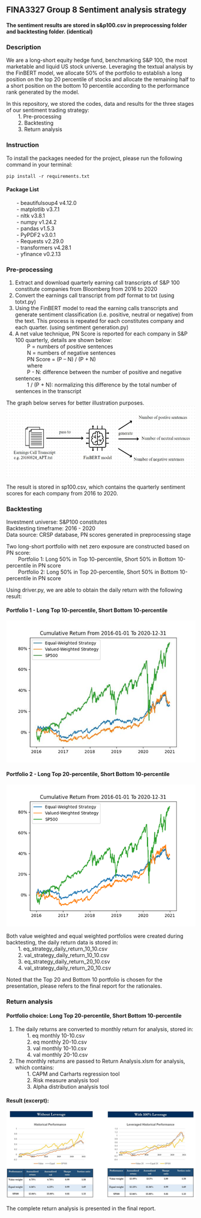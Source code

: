 ## FINA3327 Group 8 Sentiment analysis strategy

#### The sentiment results are stored in s&p100.csv in preprocessing folder and backtesting folder. (identical)

### Description
We are a long-short equity hedge fund, benchmarking S&P 100, the most marketable and liquid US stock universe. Leveraging the textual analysis by the FinBERT model, we allocate 50% of the portfolio to establish a long position on the top 20 percentile of stocks and allocate the remaining half to a short position on the bottom 10 percentile according to the performance rank generated by the model.

In this repository, we stored the codes, data and results for the three stages of our sentiment trading strategy:
<br/>&nbsp;&nbsp;&nbsp;&nbsp;&nbsp;&nbsp;&nbsp;&nbsp;1. Pre-processing
<br/>&nbsp;&nbsp;&nbsp;&nbsp;&nbsp;&nbsp;&nbsp;&nbsp;2. Backtesting
<br/>&nbsp;&nbsp;&nbsp;&nbsp;&nbsp;&nbsp;&nbsp;&nbsp;3. Return analysis

### Instruction
To install the packages needed for the project, please run the following command in your terminal:
```
pip install -r requirements.txt
```
#### Package List
&nbsp;&nbsp;&nbsp;&nbsp;&nbsp;&nbsp; - beautifulsoup4 v4.12.0
<br/>&nbsp;&nbsp;&nbsp;&nbsp;&nbsp;&nbsp; - matplotlib v3.7.1
<br/>&nbsp;&nbsp;&nbsp;&nbsp;&nbsp;&nbsp; - nltk v3.8.1
<br/>&nbsp;&nbsp;&nbsp;&nbsp;&nbsp;&nbsp; - numpy v1.24.2
<br/>&nbsp;&nbsp;&nbsp;&nbsp;&nbsp;&nbsp; - pandas v1.5.3
<br/>&nbsp;&nbsp;&nbsp;&nbsp;&nbsp;&nbsp; - PyPDF2 v3.0.1
<br/>&nbsp;&nbsp;&nbsp;&nbsp;&nbsp;&nbsp; - Requests v2.29.0
<br/>&nbsp;&nbsp;&nbsp;&nbsp;&nbsp;&nbsp; - transformers v4.28.1
<br/>&nbsp;&nbsp;&nbsp;&nbsp;&nbsp;&nbsp; - yfinance v0.2.13

### Pre-processing
1. Extract and download quarterly earning call transcripts of S&P 100 constitute companies from Bloomberg from 2016 to 2020
2. Convert the earnings call transcript from pdf format to txt (using totxt.py)
3. Using the FinBERT model to read the earning calls transcripts and generate sentiment classification (i.e. positive, neutral or negative) from the text. This process is repeated for each constitutes company and each quarter. (using sentiment generation.py)
4. A net value technique, PN Score is reported for each company in S&P 100 quarterly, details are shown below:
<br/>&nbsp;&nbsp;&nbsp;&nbsp;&nbsp;&nbsp;&nbsp;&nbsp;P = numbers of positive sentences 
<br/>&nbsp;&nbsp;&nbsp;&nbsp;&nbsp;&nbsp;&nbsp;&nbsp;N = numbers of negative sentences 
<br/>&nbsp;&nbsp;&nbsp;&nbsp;&nbsp;&nbsp;&nbsp;&nbsp;PN Score = (P – N) / (P + N) 
<br/>&nbsp;&nbsp;&nbsp;&nbsp;&nbsp;&nbsp;&nbsp;&nbsp;where
<br/>&nbsp;&nbsp;&nbsp;&nbsp;&nbsp;&nbsp;&nbsp;&nbsp;P - N: difference between the number of positive and negative sentences
<br/>&nbsp;&nbsp;&nbsp;&nbsp;&nbsp;&nbsp;&nbsp;&nbsp;1 / (P + N): normalizing this difference by the total number of sentences in the transcript 

The graph below serves for better illustration purposes. 
<br/><img src="https://github.com/foryaw/sentiment-trading/blob/master/image/sentiment.JPG" width="550" height="190">

The result is stored in sp100.csv, which contains the quarterly sentiment scores for each company from 2016 to 2020.

### Backtesting
Investment universe: S&P100 constitutes
<br/>Backtesting timeframe: 2016 - 2020
<br/>Data source: CRSP database, PN scores generated in preprocessing stage

Two long-short portfolio with net zero exposure are constructed based on PN score:
<br/>&nbsp;&nbsp;&nbsp;&nbsp;&nbsp;&nbsp;&nbsp;&nbsp;Portfolio 1: Long 50% in Top 10-percentile, Short 50% in Bottom 10-percentile in PN score
<br/>&nbsp;&nbsp;&nbsp;&nbsp;&nbsp;&nbsp;&nbsp;&nbsp;Portfolio 2: Long 50% in Top 20-percentile, Short 50% in Bottom 10-percentile in PN score

Using driver.py, we are able to obtain the daily return with the following result:
#### Portfolio 1 - Long Top 10-percentile, Short Bottom 10-percentile
<img src=https://github.com/foryaw/sentiment-trading/blob/master/2.%20backtesting/crsp_result_10_10.jpg>

#### Portfolio 2 - Long Top 20-percentile, Short Bottom 10-percentile
<img src=https://github.com/foryaw/sentiment-trading/blob/master/2.%20backtesting/crsp_result_20_10.jpg>

Both value weighted and equal weighted portfolios were created during backtesting, the daily return data is stored in:
<br/>&nbsp;&nbsp;&nbsp;&nbsp;&nbsp;&nbsp;&nbsp;&nbsp;1. eq_strategy_daily_return_10_10.csv
<br/>&nbsp;&nbsp;&nbsp;&nbsp;&nbsp;&nbsp;&nbsp;&nbsp;2. val_strategy_daily_return_10_10.csv
<br/>&nbsp;&nbsp;&nbsp;&nbsp;&nbsp;&nbsp;&nbsp;&nbsp;3. eq_strategy_daily_return_20_10.csv
<br/>&nbsp;&nbsp;&nbsp;&nbsp;&nbsp;&nbsp;&nbsp;&nbsp;4. val_strategy_daily_return_20_10.csv


Noted that the Top 20 and Bottom 10 portfolio is chosen for the presentation, please refers to the final report for the rationales.


### Return analysis
#### Portfolio choice: Long Top 20-percentile, Short Bottom 10-percentile

1. The daily returns are converted to monthly return for analysis, stored in: 
<br/>&nbsp;&nbsp;&nbsp;&nbsp;&nbsp;&nbsp;&nbsp;&nbsp;1. eq monthly 10-10.csv
<br/>&nbsp;&nbsp;&nbsp;&nbsp;&nbsp;&nbsp;&nbsp;&nbsp;2. eq monthly 20-10.csv
<br/>&nbsp;&nbsp;&nbsp;&nbsp;&nbsp;&nbsp;&nbsp;&nbsp;3. val monthly 10-10.csv
<br/>&nbsp;&nbsp;&nbsp;&nbsp;&nbsp;&nbsp;&nbsp;&nbsp;4. val monthly 20-10.csv
2. The monthly returns are passed to Return Analysis.xlsm for analysis, which contains:
<br/>&nbsp;&nbsp;&nbsp;&nbsp;&nbsp;&nbsp;&nbsp;&nbsp;1. CAPM and Carharts regression tool
<br/>&nbsp;&nbsp;&nbsp;&nbsp;&nbsp;&nbsp;&nbsp;&nbsp;2. Risk measure analysis tool
<br/>&nbsp;&nbsp;&nbsp;&nbsp;&nbsp;&nbsp;&nbsp;&nbsp;3. Alpha distribution analysis tool
#### Result (excerpt):
<img src=https://github.com/foryaw/sentiment-trading/blob/master/image/analysis.JPG>

The complete return analysis is presented in the final report.





